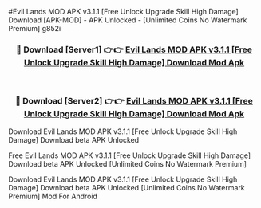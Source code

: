#Evil Lands MOD APK v3.1.1 [Free Unlock Upgrade Skill High Damage] Download [APK-MOD] - APK Unlocked - [Unlimited Coins No Watermark Premium] g852i



<div align="center">

<h3>🔴 Download [Server1] 👉👉 <a href="https://momento.my/?title=Evil_Lands_MOD_APK_v3.1.1_[Free_Unlock_Upgrade_Skill_High_Damage]_Download">Evil Lands MOD APK v3.1.1 [Free Unlock Upgrade Skill High Damage] Download Mod Apk</a></h3><br>

<h3>🔴 Download [Server2] 👉👉 <a href="https://momento.my/?title=Evil_Lands_MOD_APK_v3.1.1_[Free_Unlock_Upgrade_Skill_High_Damage]_Download">Evil Lands MOD APK v3.1.1 [Free Unlock Upgrade Skill High Damage] Download Mod Apk</a></h3>
</div>



Download Evil Lands MOD APK v3.1.1 [Free Unlock Upgrade Skill High Damage] Download beta APK Unlocked

Free Evil Lands MOD APK v3.1.1 [Free Unlock Upgrade Skill High Damage] Download beta APK Unlocked [Unlimited Coins No Watermark Premium]

Download Evil Lands MOD APK v3.1.1 [Free Unlock Upgrade Skill High Damage] Download beta APK Unlocked [Unlimited Coins No Watermark Premium] Mod For Android

